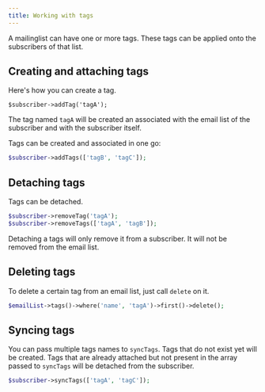 ```yaml
---
title: Working with tags
---
```


A mailinglist can have one or more tags. These tags can be applied onto the subscribers of that list.

## Creating and attaching tags

Here's how you can create a tag.

```
$subscriber->addTag('tagA');
``` 

The tag named `tagA` will be created an associated with the email list of the subscriber and with the subscriber itself.

Tags can be created and associated in one go:

```php
$subscriber->addTags(['tagB', 'tagC']);
```

## Detaching tags

Tags can be detached.

```php
$subscriber->removeTag('tagA');
$subscriber->removeTags(['tagA', 'tagB']);
```

Detaching a tags will only remove it from a subscriber. It will not be removed from the email list.

## Deleting tags

To delete a certain tag from an email list, just call `delete` on it.

```php
$emailList->tags()->where('name', 'tagA')->first()->delete();
```

## Syncing tags

You can pass multiple tags names to `syncTags`. Tags that do not exist yet will be created. Tags that are already attached but not present in the array passed to `syncTags` will be detached from the subscriber.

```php
$subscriber->syncTags(['tagA', 'tagC']);
```
